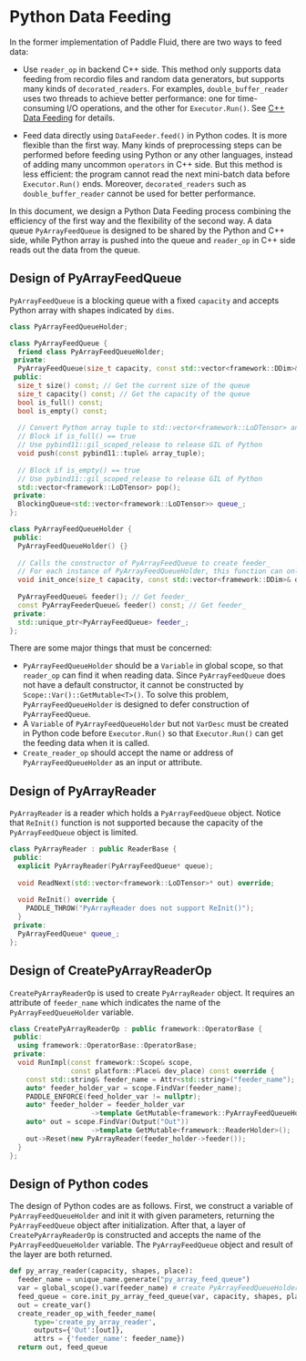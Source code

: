 # Python Data Feeding

In the former implementation of Paddle Fluid, there are two ways to feed data:

- Use `reader_op` in backend C++ side. This method only supports data feeding from recordio files and random data generators, but supports many kinds of `decorated_readers`. For examples, `double_buffer_reader` uses two threads to achieve better performance: one for time-consuming I/O operations, and the other for `Executor.Run()`. See [C++ Data Feeding](https://github.com/PaddlePaddle/Paddle/blob/develop/doc/fluid/design/concepts/cpp_data_feeding.md) for details.

- Feed data directly using `DataFeeder.feed()` in Python codes. It is more flexible than the first way. Many kinds of preprocessing steps can be performed before feeding using Python or any other languages, instead of adding many uncommon `operators` in C++ side. But this method is less efficient: the program cannot read the next mini-batch data before `Executor.Run()` ends. Moreover, `decorated_readers` such as `double_buffer_reader` cannot be used for better performance.

In this document, we design a Python Data Feeding process combining the efficiency of the first way and the flexibility of the second way. A data queue `PyArrayFeedQueue` is designed to be shared by the Python and C++ side, while Python array is pushed into the queue and `reader_op` in C++ side reads out the data from the queue.

## Design of PyArrayFeedQueue
`PyArrayFeedQueue` is a blocking queue with a fixed `capacity` and accepts Python array with shapes indicated by `dims`.
```C++
class PyArrayFeedQueueHolder;

class PyArrayFeedQueue {
  friend class PyArrayFeedQueueHolder;
 private:
  PyArrayFeedQueue(size_t capacity, const std::vector<framework::DDim>& dims, const Place& place);
 public:
  size_t size() const; // Get the current size of the queue
  size_t capacity() const; // Get the capacity of the queue
  bool is_full() const;
  bool is_empty() const;
  
  // Convert Python array tuple to std::vector<framework::LoDTensor> and store it.
  // Block if is_full() == true
  // Use pybind11::gil_scoped_release to release GIL of Python
  void push(const pybind11::tuple& array_tuple);
  
  // Block if is_empty() == true
  // Use pybind11::gil_scoped_release to release GIL of Python
  std::vector<framework::LoDTensor> pop();
 private:
  BlockingQueue<std::vector<framework::LoDTensor>> queue_;
};

class PyArrayFeedQueueHolder {
 public:
  PyArrayFeedQueueHolder() {}
  
  // Calls the constructor of PyArrayFeedQueue to create feeder_
  // For each instance of PyArrayFeedQueueHolder, this function can only called once
  void init_once(size_t capacity, const std::vector<framework::DDim>& dims, const Place& place);
  
  PyArrayFeedQueue& feeder(); // Get feeder_
  const PyArrayFeederQueue& feeder() const; // Get feeder_
 private:
  std::unique_ptr<PyArrayFeedQueue> feeder_;
};
```

There are some major things that must be concerned:
- `PyArrayFeedQueueHolder` should be a `Variable` in global scope, so that `reader_op` can find it when reading data. Since `PyArrayFeedQueue` does not have a default constructor, it cannot be constructed by `Scope::Var()::GetMutable<T>()`. To solve this problem, `PyArrayFeedQueueHolder` is designed to defer construction of `PyArrayFeedQueue`.
- A `Variable` of `PyArrayFeedQueueHolder` but not `VarDesc` must be created in Python code before `Executor.Run()` so that `Executor.Run()` can get the feeding data when it is called.
- `Create_reader_op` should accept the name or address of `PyArrayFeedQueueHolder` as an input or attribute.


## Design of PyArrayReader
`PyArrayReader` is a reader which holds a `PyArrayFeedQueue` object. Notice that `ReInit()` function is not supported because the capacity of the `PyArrayFeedQueue` object is limited.
```C++
class PyArrayReader : public ReaderBase {
 public:
  explicit PyArrayReader(PyArrayFeedQueue* queue);
  
  void ReadNext(std::vector<framework::LoDTensor>* out) override;
  
  void ReInit() override {
    PADDLE_THROW("PyArrayReader does not support ReInit()");
  }
 private:
  PyArrayFeedQueue* queue_;
};
```

## Design of CreatePyArrayReaderOp
`CreatePyArrayReaderOp` is used to create `PyArrayReader` object. It requires an attribute of `feeder_name` which indicates the name of the `PyArrayFeedQueueHolder` variable.
```C++
class CreatePyArrayReaderOp : public framework::OperatorBase {
 public:
  using framework::OperatorBase::OperatorBase;
 private:
  void RunImpl(const framework::Scope& scope,
               const platform::Place& dev_place) const override {
    const std::string& feeder_name = Attr<std::string>("feeder_name");
    auto* feeder_holder_var = scope.FindVar(feeder_name);
    PADDLE_ENFORCE(feed_holder_var != nullptr);
    auto* feeder_holder = feeder_holder_var
                    ->template GetMutable<framework::PyArrayFeedQueueHolder>();
    auto* out = scope.FindVar(Output("Out"))
                    ->template GetMutable<framework::ReaderHolder>();
    out->Reset(new PyArrayReader(feeder_holder->feeder());
  }
};
```

## Design of Python codes
The design of Python codes are as follows. First, we construct a variable of `PyArrayFeedQueueHolder` and init it with given parameters, returning the `PyArrayFeedQueue` object after initialization. After that, a layer of `CreatePyArrayReaderOp` is constructed and accepts the name of the `PyArrayFeedQueueHolder` variable. The `PyArrayFeedQueue` object and result of the layer are both returned.
```Python
def py_array_reader(capacity, shapes, place):
  feeder_name = unique_name.generate("py_array_feed_queue")
  var = global_scope().var(feeder_name) # create PyArrayFeedQueueHolder Variable
  feed_queue = core.init_py_array_feed_queue(var, capacity, shapes, place) # init PyArrayFeedQueue
  out = create_var()
  create_reader_op_with_feeder_name(
      type='create_py_array_reader',
      outputs={'Out':[out]},
      attrs = {'feeder_name': feeder_name})  
  return out, feed_queue
```

